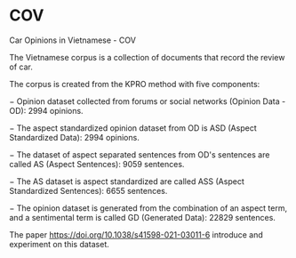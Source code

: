 # COV
Car Opinions in Vietnamese - COV

The Vietnamese corpus is a collection of documents that record the review of car.

The corpus is created from the KPRO method with five components:

− Opinion dataset collected from forums or social networks (Opinion Data - OD): 2994 opinions.

− The aspect standardized opinion dataset from OD is ASD (Aspect Standardized Data): 2994 opinions.

− The dataset of aspect separated sentences from OD's sentences are called AS (Aspect Sentences): 9059 sentences.

− The AS dataset is aspect standardized are called ASS (Aspect Standardized Sentences): 6655 sentences.

− The opinion dataset is generated from the combination of an aspect term, and a sentimental term is called GD (Generated Data): 22829 sentences.

The paper https://doi.org/10.1038/s41598-021-03011-6 introduce and experiment on this dataset.
